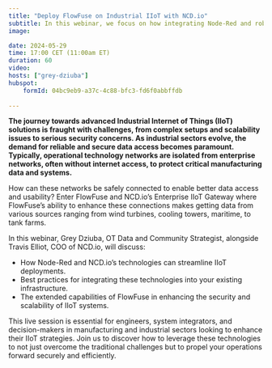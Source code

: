 ```yaml
---
title: "Deploy FlowFuse on Industrial IIoT with NCD.io"
subtitle: In this webinar, we focus on how integrating Node-Red and robust hardware from NCD.io forms a powerful solution for system integrators and developers in the industrial sector.
image: 

date: 2024-05-29
time: 17:00 CET (11:00am ET) 
duration: 60
video:
hosts: ["grey-dziuba"]
hubspot:
    formId: 04bc9eb9-a37c-4c88-bfc3-fd6f0abbffdb
    
---
```


**The journey towards advanced Industrial Internet of Things (IIoT) solutions is fraught with challenges, from complex setups and scalability issues to serious security concerns. As industrial sectors evolve, the demand for reliable and secure data access becomes paramount. Typically, operational technology networks are isolated from enterprise networks, often without internet access, to protect critical manufacturing data and systems.**

<!--more-->



How can these networks be safely connected to enable better data access and usability? Enter FlowFuse and NCD.io’s Enterprise IIoT Gateway where FlowFuse’s ability to enhance these connections makes getting data from various sources ranging from wind turbines, cooling towers, maritime, to tank farms.

In this webinar, Grey Dziuba, OT Data and Community Strategist, alongside Travis Elliot, COO of NCD.io, will discuss:

- How Node-Red and NCD.io’s technologies can streamline IIoT deployments.
- Best practices for integrating these technologies into your existing infrastructure.
- The extended capabilities of FlowFuse in enhancing the security and scalability of IIoT systems.

This live session is essential for engineers, system integrators, and decision-makers in manufacturing and industrial sectors looking to enhance their IIoT strategies. Join us to discover how to leverage these technologies to not just overcome the traditional challenges but to propel your operations forward securely and efficiently.
